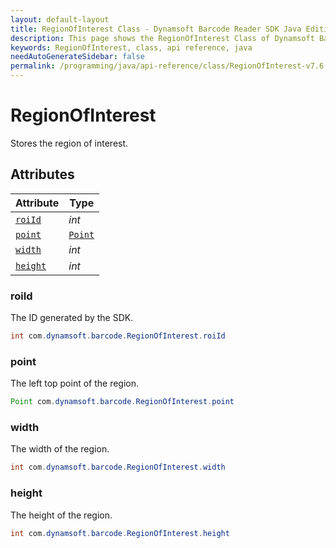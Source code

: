 ```yaml
---
layout: default-layout
title: RegionOfInterest Class - Dynamsoft Barcode Reader SDK Java Edition API Reference
description: This page shows the RegionOfInterest Class of Dynamsoft Barcode Reader SDK Java Edition API Reference.
keywords: RegionOfInterest, class, api reference, java
needAutoGenerateSidebar: false
permalink: /programming/java/api-reference/class/RegionOfInterest-v7.6.0.html
---
```



# RegionOfInterest
Stores the region of interest.  
  

## Attributes
  
| Attribute | Type |
|---------- | ---- |
| [`roiId`](#roiid) | *int* |
| [`point`](#point) | [`Point`](Point.md) |
| [`width`](#width) | *int* |
| [`height`](#height) | *int* |


### roiId
The ID generated by the SDK.
```java
int com.dynamsoft.barcode.RegionOfInterest.roiId
```

### point
The left top point of the region.
```java
Point com.dynamsoft.barcode.RegionOfInterest.point
```

### width
The width of the region.
```java
int com.dynamsoft.barcode.RegionOfInterest.width
```

### height
The height of the region.
```java
int com.dynamsoft.barcode.RegionOfInterest.height
```
